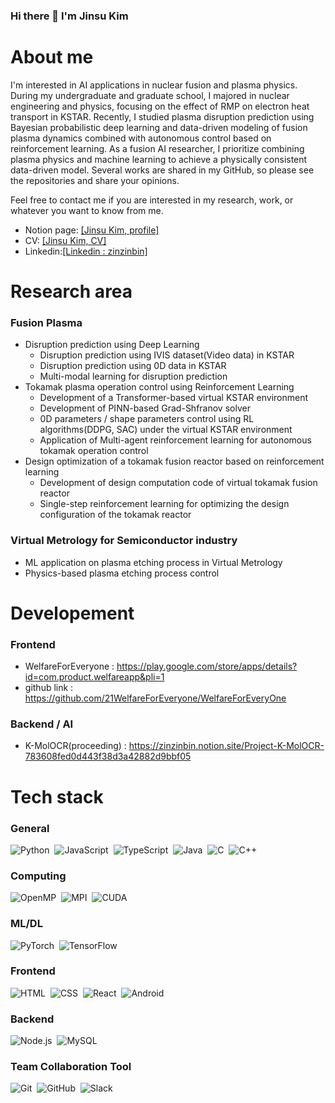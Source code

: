 ### Hi there 👋 I'm Jinsu Kim

About me
===
I'm interested in AI applications in nuclear fusion and plasma physics. During my undergraduate and graduate school, I majored in nuclear engineering and physics, focusing on the effect of RMP on electron heat transport in KSTAR. Recently, I studied plasma disruption prediction using Bayesian probabilistic deep learning and data-driven modeling of fusion plasma dynamics combined with autonomous control based on reinforcement learning. As a fusion AI researcher, I prioritize combining plasma physics and machine learning to achieve a physically consistent data-driven model. Several works are shared in my GitHub, so please see the repositories and share your opinions.

Feel free to contact me if you are interested in my research, work, or whatever you want to know from me. 

- Notion page: <a href = "https://zinzinbin.notion.site/My-profile-7032f684f72c4d32bec1e79940cdc46a">[Jinsu Kim, profile]</a>
- CV: <a href = "https://docs.google.com/document/d/1BhAfJKpb1Ju4BZXJmjm0gbaRkU5XDH87/edit?usp=sharing&ouid=103232822913929091897&rtpof=true&sd=true">[Jinsu Kim, CV]</a>
- Linkedin:<a href = "https://www.linkedin.com/in/zinzinbin/">[Linkedin : zinzinbin]</a>

Research area
===
### Fusion Plasma
- Disruption prediction using Deep Learning
  - Disruption prediction using IVIS dataset(Video data) in KSTAR
  - Disruption prediction using 0D data in KSTAR
  - Multi-modal learning for disruption prediction
- Tokamak plasma operation control using Reinforcement Learning
  - Development of a Transformer-based virtual KSTAR environment
  - Development of PINN-based Grad-Shfranov solver
  - 0D parameters / shape parameters control using RL algorithms(DDPG, SAC) under the virtual KSTAR environment
  - Application of Multi-agent reinforcement learning for autonomous tokamak operation control
- Design optimization of a tokamak fusion reactor based on reinforcement learning
  - Development of design computation code of virtual tokamak fusion reactor
  - Single-step reinforcement learning for optimizing the design configuration of the tokamak reactor

### Virtual Metrology for Semiconductor industry
- ML application on plasma etching process in Virtual Metrology
- Physics-based plasma etching process control

Developement
===
### Frontend
- WelfareForEveryone : https://play.google.com/store/apps/details?id=com.product.welfareapp&pli=1
- github link : https://github.com/21WelfareForEveryone/WelfareForEveryOne

### Backend / AI
- K-MolOCR(proceeding) : https://zinzinbin.notion.site/Project-K-MolOCR-783608fed0d443f38d3a42882d9bbf05

Tech stack
===
### General
![Python](https://img.shields.io/badge/-Python-05122A?style=flat&logo=python)&nbsp;
![JavaScript](https://img.shields.io/badge/-JavaScript-05122A?style=flat&logo=javascript)&nbsp;
![TypeScript](https://img.shields.io/badge/-TypeScript-05130A?style=flat&logo=typescript)&nbsp;
![Java](https://img.shields.io/badge/-Java-05122A?style=flat&logo=Java&logoColor=FFA518)&nbsp;
![C](https://img.shields.io/badge/-C-05122A?style=flat&logo=C&logoColor=A8B9CC)&nbsp;
![C++](https://img.shields.io/badge/-C++-05122A?style=flat&logo=C%2B%2B&logoColor=00599C)&nbsp;

### Computing
![OpenMP](https://img.shields.io/badge/-OpenMP-05122A?style=flat&logo=openmp%2B%2B&logoColor=00599C)&nbsp;
![MPI](https://img.shields.io/badge/-MPI-05122A?style=flat&logo=mpi%2B%2B&logoColor=00599C)&nbsp;
![CUDA](https://img.shields.io/badge/-CUDA-05122A?style=flat&logo=cuda%2B%2B&logoColor=00599C)&nbsp;

### ML/DL
![PyTorch](https://img.shields.io/badge/PyTorch-%23EE4C2C.svg?style=flat&logo=PyTorch&logoColor=white)&nbsp;
![TensorFlow](https://img.shields.io/badge/TensorFlow-%23FF6F00.svg?style=flat&logo=TensorFlow&logoColor=white)&nbsp;

### Frontend
![HTML](https://img.shields.io/badge/-HTML-05122A?style=flat&logo=HTML5)&nbsp;
![CSS](https://img.shields.io/badge/-CSS-05122A?style=flat&logo=CSS3&logoColor=1572B6)&nbsp;
![React](https://img.shields.io/badge/-React-05122A?style=flat&logo=react)&nbsp;
![Android](https://img.shields.io/badge/-Android-05122A?style=flat&logo=Android)&nbsp;

### Backend
![Node.js](https://img.shields.io/badge/-Node.js-05122A?style=flat&logo=node.js)&nbsp;
![MySQL](https://img.shields.io/badge/mysql-%2300f.svg?style=flat&logo=mysql&logoColor=white)&nbsp;

### Team Collaboration Tool
![Git](https://img.shields.io/badge/-Git-05122A?style=flat&logo=git)&nbsp;
![GitHub](https://img.shields.io/badge/-GitHub-05122A?style=flat&logo=github)&nbsp;
![Slack](https://img.shields.io/badge/Slack-4A154B?style=flat&logo=slack&logoColor=white)&nbsp;

<!--
**ZINZINBIN/ZINZINBIN** is a ✨ _special_ ✨ repository because its `README.md` (this file) appears on your GitHub profile.

Here are some ideas to get you started:

- 🔭 I’m currently working on ...
- 🌱 I’m currently learning ...
- 👯 I’m looking to collaborate on ...
- 🤔 I’m looking for help with ...
- 💬 Ask me about ...
- 📫 How to reach me: ...
- 😄 Pronouns: ...
- ⚡ Fun fact: ...
-->
